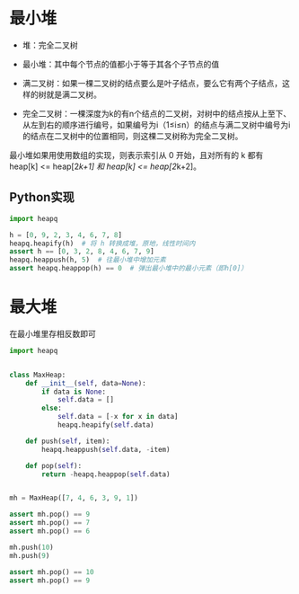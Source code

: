 # 最小堆
- 堆：完全二叉树
- 最小堆：其中每个节点的值都小于等于其各个子节点的值

- 满二叉树：如果一棵二叉树的结点要么是叶子结点，要么它有两个子结点，这样的树就是满二叉树。
- 完全二叉树：一棵深度为k的有n个结点的二叉树，对树中的结点按从上至下、从左到右的顺序进行编号，如果编号为i（1≤i≤n）的结点与满二叉树中编号为i的结点在二叉树中的位置相同，则这棵二叉树称为完全二叉树。

最小堆如果用使用数组的实现，则表示索引从 0 开始，且对所有的 k 都有 heap[k] <= heap[2*k+1] 和 heap[k] <= heap[2*k+2]。

## Python实现
```python
import heapq

h = [0, 9, 2, 3, 4, 6, 7, 8]
heapq.heapify(h)  # 将 h 转换成堆，原地，线性时间内
assert h == [0, 3, 2, 8, 4, 6, 7, 9]
heapq.heappush(h, 5)  # 往最小堆中增加元素
assert heapq.heappop(h) == 0  # 弹出最小堆中的最小元素（即h[0]）
```

# 最大堆
在最小堆里存相反数即可
```python
import heapq


class MaxHeap:
    def __init__(self, data=None):
        if data is None:
            self.data = []
        else:
            self.data = [-x for x in data]
            heapq.heapify(self.data)

    def push(self, item):
        heapq.heappush(self.data, -item)

    def pop(self):
        return -heapq.heappop(self.data)


mh = MaxHeap([7, 4, 6, 3, 9, 1])

assert mh.pop() == 9
assert mh.pop() == 7
assert mh.pop() == 6

mh.push(10)
mh.push(9)

assert mh.pop() == 10
assert mh.pop() == 9
```
